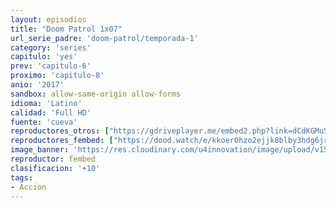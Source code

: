 ```yaml
---
layout: episodios
title: "Doom Patrol 1x07"
url_serie_padre: 'doom-patrol/temporada-1'
category: 'series'
capitulo: 'yes'
prev: 'capitulo-6'
proximo: 'capitulo-8'
anio: '2017'
sandbox: allow-same-origin allow-forms
idioma: 'Latino'
calidad: 'Full HD'
fuente: 'cueva'
reproductores_otros: ["https://gdriveplayer.me/embed2.php?link=dCdKGMuS3vnTyrnsX2Jnkw65dErARfORoWnGvVDrY0CFHcGMXbq2n9qEyVcILtOSlttwLz89mHQbT8EvDirqkmKSU6YSBvzGqsFo0iBWRvxh%252BKpSC7Y20MYVZiZ%252BUp7sg6QPCgznOtbBr1EfHG1mOwFifXpbVv64QPEUBUMMCti6DQEjAL%252B55j3aaFg6nML5zrjxJq0lNbST6R8geceTYK","Latino","https://mstream.press/21v229m70d0o","Latino"]
reproductores_fembed: ["https://dood.watch/e/kkoer0hzo2ejjk8blby3hdg6jrled5v","Latino","https://feurl.com/v/pkekqcmmwg74pl3","Latino","https://feurl.com/v/56q4rcdd-wlgkrk","Latino"]
image_banner: 'https://res.cloudinary.com/u4innovation/image/upload/v1564118443/doom-patrol-banner-min_fds0b1.jpg'
reproductor: fembed
clasificacion: '+10'
tags:
- Accion
---
```












